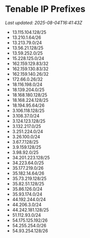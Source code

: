 # Tenable IP Prefixes

_Last updated: 2025-08-04T16:41:43Z_

- 13.115.104.128/25
- 13.210.1.64/26
- 13.213.79.0/24
- 13.56.21.128/25
- 13.59.252.0/25
- 15.228.125.0/24
- 162.159.129.83/32
- 162.159.130.83/32
- 162.159.140.26/32
- 172.66.0.26/32
- 18.116.198.0/24
- 18.139.204.0/25
- 18.168.180.128/25
- 18.168.224.128/25
- 18.194.95.64/26
- 3.106.118.128/25
- 3.108.37.0/24
- 3.124.123.128/25
- 3.132.217.0/25
- 3.251.224.0/24
- 3.26.100.0/24
- 3.67.7.128/25
- 3.9.159.128/25
- 3.98.92.0/25
- 34.201.223.128/25
- 34.223.64.0/25
- 35.177.219.0/26
- 35.182.14.64/26
- 35.73.219.128/25
- 35.82.51.128/25
- 35.86.126.0/24
- 35.93.174.0/24
- 44.192.244.0/24
- 44.206.3.0/24
- 44.242.181.128/25
- 51.112.93.0/24
- 54.175.125.192/26
- 54.255.254.0/26
- 54.93.254.128/26
